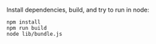 Install dependencies, build, and try to run in node:
```
npm install
npm run build
node lib/bundle.js
```
